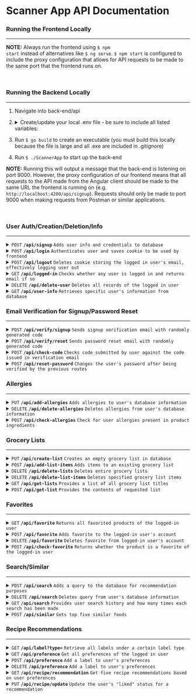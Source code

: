 # Scanner App API Documentation

### Running the Frontend Locally

---

**NOTE:** Always run the frontend using <code>$ npm start</code> instead of alternatives like <code>$ ng serve</code>. <code>$ npm start</code> is configured to include the proxy configuration that allows for API requests to be made to the same port that the frontend runs on.

<br/>

### Running the Backend Locally

---

1.  Navigate into back-end/api
2.  <details>
    <summary>Create/update your local .env file - be sure to include all listed variables:</summary>

    > | name         | value (do not wrap these in quotes)  |
    > | ------------ | ------------------------------------ |
    > | `SECRET_KEY` | use key generator to create your own |
    > | `PORT`       | 9000                                 |
    > | `MAIL`       | cen3031groceryapp@gmail.com          |
    > | `PW`         | hyvowpezafvisvws                     |

    </details>

3.  Run <code>$ go build</code> to create an executable (you must build this locally because the file is large and all .exe are included in .gitignore)
4.  Run <code>$ ./ScannerApp</code> to start up the back-end

**NOTE:** Running this will output a message that the back-end is listening on port 9000. However, the proxy configuration of our frontend means that all requests to the API made from the Angular client should be made to the same URL the frontend is running on (e.g. <code>http://localhost:4200/api/signup</code>). Requests should only be made to port 9000 when making requests from Postman or similar applications.

<br/>

### User Auth/Creation/Deletion/Info

---

<details>
    <summary><code>POST</code> <code><b>/api/signup</b></code> <code>Adds user info and credentials to database</code></summary>

##### Parameters

> | name        | type     | data type | description |
> | ----------- | -------- | --------- | ----------- |
> | `firstname` | required | string    | N/A         |
> | `lastname`  | required | string    | N/A         |
> | `email`     | required | string    | N/A         |
> | `password`  | required | string    | N/A         |

##### Responses

> | http code | content-type       | response                                                  |
> | --------- | ------------------ | --------------------------------------------------------- |
> | `201`     | `application/json` | `{"message":"User successfully created"}`                 |
> | `400`     | `application/json` | `{"message":"All fields are required"}`                   |
> | `409`     | `application/json` | `{"message":"Email is already registered to an account"}` |
> | `500`     | `application/json` | `{"message":"Could not generate password hash"}`          |
> | `500`     | `application/json` | `{"message":"Error decoding JSON body"}`                  |

</details>

<details>
    <summary><code>POST</code> <code><b>/api/login</b></code> <code>Authenticates user and saves cookie to be used by frontend</code></summary>

##### Parameters

> | name       | type     | data type | description |
> | ---------- | -------- | --------- | ----------- |
> | `email`    | required | string    | N/A         |
> | `password` | required | string    | N/A         |

##### Responses

> | http code | content-type       | response                                            |
> | --------- | ------------------ | --------------------------------------------------- |
> | `202`     | `application/json` | `{"message":"User successfully logged in"}`         |
> | `400`     | `application/json` | `{"message":"Email not registered to any account"}` |
> | `401`     | `application/json` | `{"message":"Incorrect password"}`                  |
> | `500`     | `application/json` | `{"message":"Error creating JWT"}`                  |
> | `500`     | `application/json` | `{"message":"Error decoding JSON body"}`            |

</details>

<details>
    <summary><code>POST</code> <code><b>/api/logout</b></code> <code>Deletes cookie storing the logged in user's email, effectively logging user out</code></summary>

##### Parameters

> `none (the user currently logged in will be logged out)`

##### Responses

> | http code | content-type       | response                                                                             |
> | --------- | ------------------ | ------------------------------------------------------------------------------------ |
> | `200`     | `application/json` | `{"email": "*email that was logged out*", "message":"User successfully logged out"}` |
> | `400`     | `application/json` | `{"message":"No user logged in"}`                                                    |
> | `400`     | `application/json` | `{"message":"Other cookie-related error"}`                                           |
> | `500`     | `application/json` | `{"message":"Error parsing JWT"}`                                                    |
> | `500`     | `application/json` | `{"message":"Other JWT-related error"}`                                              |

</details>

<details>
    <summary><code>GET</code> <code><b>/api/logged-in</b></code> <code>Checks whether any user is logged in and returns email if so</code></summary>

##### Parameters

> `none`

##### Responses

> | http code | content-type       | response                                                                         |
> | --------- | ------------------ | -------------------------------------------------------------------------------- |
> | `200`     | `application/json` | `{"email":"*current email logged in*", "message":"User is currently logged in"}` |
> | `401`     | `application/json` | `{"message":"No user logged in"}`                                                |
> | `500`     | `application/json` | `{"message":"Error parsing JWT"}`                                                |
> | `500`     | `application/json` | `{"message":"Error decoding JSON body"}`                                         |

</details>

<details>
    <summary><code>DELETE</code> <code><b>/api/delete-user</b></code> <code>Deletes all records of the logged in user</code></summary>

##### Parameters

> `none (the user currently logged in will be logged out)`

##### Responses

> | http code | content-type       | response                                                                               |
> | --------- | ------------------ | -------------------------------------------------------------------------------------- |
> | `200`     | `application/json` | `{"email": "*email of user that was deleted*", "message":"User successfully deleted"}` |
> | `400`     | `application/json` | `{"message":"No user logged in"}`                                                      |
> | `400`     | `application/json` | `{"message":"Other cookie-related error"}`                                             |
> | `500`     | `application/json` | `{"message":"Error parsing JWT"}`                                                      |
> | `500`     | `application/json` | `{"message":"Other JWT-related error"}`                                                |

</details>

<details>
    <summary><code>GET</code> <code><b>/api/user-info</b></code> <code>Retrieves specific user's information from database</code></summary>

##### Parameters

> `none`

##### Responses

> | http code | content-type       | response                                                                                                                                                                                     |
> | --------- | ------------------ | -------------------------------------------------------------------------------------------------------------------------------------------------------------------------------------------- |
> | `200`     | `application/json` | `{"firstname":"*user's first name*"`<br>`"lastname":"*user's last name*"`<br> `"email":"*user's email*"`<br> `"password":"*user's password*"`<br> `"allergies":"*comma delimited or NONE*"}` |
> | `400`     | `application/json` | `{"message":"No user logged in"}`                                                                                                                                                            |
> | `400`     | `application/json` | `{"message":"Other cookie-related error"}`                                                                                                                                                   |
> | `404`     | `application/json` | `{"message":"User Not Found"}`                                                                                                                                                               |
> | `500`     | `application/json` | `{"message":"Error parsing JWT"}`                                                                                                                                                            |
> | `500`     | `application/json` | `{"message":"Other JWT-related error"}`                                                                                                                                                      |

</details>

### Email Verification for Signup/Password Reset

---

<details>
    <summary><code>POST</code> <code><b>/api/verify/signup</b></code> <code>Sends signup verification email with randomly generated code</code></summary>

##### Parameters

> | name    | type     | data type | description                                  |
> | ------- | -------- | --------- | -------------------------------------------- |
> | `email` | required | string    | email the user is attempting to sign up with |

##### Responses

> | http code | content-type       | response                                             |
> | --------- | ------------------ | ---------------------------------------------------- |
> | `200`     | `application/json` | `{"message":"Verification email sent successfully"}` |
> | `500`     | `application/json` | `{"message":"Error decoding JSON body"}`             |
> | `500`     | `application/json` | `{"message":"*email sending-related error*"}`        |

</details>

<details>
    <summary><code>POST</code> <code><b>/api/verify/reset</b></code> <code>Sends password reset email with randomly generated code</code></summary>

##### Parameters

> | name    | type     | data type | description                                                 |
> | ------- | -------- | --------- | ----------------------------------------------------------- |
> | `email` | required | string    | email to the account the user is attempting to reset pw for |

##### Responses

> | http code | content-type       | response                                             |
> | --------- | ------------------ | ---------------------------------------------------- |
> | `200`     | `application/json` | `{"message":"Verification email sent successfully"}` |
> | `500`     | `application/json` | `{"message":"Error decoding JSON body"}`             |
> | `500`     | `application/json` | `{"message":"*email sending-related error*"}`        |

</details>

<details>
    <summary><code>POST</code> <code><b>/api/check-code</b></code> <code>Checks code submitted by user against the code issued in verification email</code></summary>

##### Parameters

> | name    | type     | data type | description                                            |
> | ------- | -------- | --------- | ------------------------------------------------------ |
> | `code`  | required | string    | code submitted by user                                 |
> | `email` | required | string    | email to the account signing up or having its pw reset |

##### Responses

> | http code | content-type       | response                                                            |
> | --------- | ------------------ | ------------------------------------------------------------------- |
> | `200`     | `application/json` | `{"isVerified": "true","message": "Email successfully verified"}`   |
> | `400`     | `application/json` | `{"message":"Email has not been issued a verification code"}`       |
> | `401`     | `application/json` | `{"isVerified": "false","message": "*wrong code or expired code*"}` |
> | `500`     | `application/json` | `{"message":"Error decoding JSON body"}`                            |
> | `500`     | `application/json` | `{"message":"*email sending-related error*"}`                       |

</details>

<details>
    <summary><code>POST</code> <code><b>/api/reset-password</b></code> <code>Changes the user's password after being verified by the previous routes</code></summary>

##### Parameters

> | name       | type     | data type | description                    |
> | ---------- | -------- | --------- | ------------------------------ |
> | `email`    | required | string    | email of the existing account  |
> | `password` | required | string    | new password submitted by user |

##### Responses

> | http code | content-type       | response                                         |
> | --------- | ------------------ | ------------------------------------------------ |
> | `200`     | `application/json` | `{"message":"Password reset successfully"}`      |
> | `400`     | `application/json` | `{"message":"Email not found"}`                  |
> | `400`     | `application/json` | `{"message":"All fields are required"}`          |
> | `500`     | `application/json` | `{"message":"Error decoding JSON body"}`         |
> | `500`     | `application/json` | `{"message":"Could not generate password hash"}` |

</details>

### Allergies

---

<details>
    <summary><code>PUT</code> <code><b>/api/add-allergies</b></code> <code>Adds allergies to user's database information</code></summary>

##### Parameters

> | name        | type     | data type | description                                    |
> | ----------- | -------- | --------- | ---------------------------------------------- |
> | `allergies` | required | string    | allergies that are to be added to the database |

##### Responses

> | http code | content-type       | response                                                                              |
> | --------- | ------------------ | ------------------------------------------------------------------------------------- |
> | `200`     | `application/json` | `{"addedAllergies":"*new allergies*", "existingAllergies":"*preexisting allergies*"}` |
> | `400`     | `application/json` | `{"message":"No user logged in"}`                                                     |
> | `400`     | `application/json` | `{"message":"Other cookie-related error"}`                                            |
> | `500`     | `application/json` | `{"message":"Error parsing JWT"}`                                                     |
> | `500`     | `application/json` | `{"message":"Other JWT-related error"}`                                               |

</details>

<details>
    <summary><code>DELETE</code> <code><b>/api/delete-allergies</b></code> <code>Deletes allergies from user's database information</code></summary>

##### Parameters

> | name        | type     | data type | description                                        |
> | ----------- | -------- | --------- | -------------------------------------------------- |
> | `allergies` | required | string    | allergies that are to be deleted from the database |

##### Responses

> | http code | content-type       | response                                                                                                 |
> | --------- | ------------------ | -------------------------------------------------------------------------------------------------------- |
> | `200`     | `application/json` | `{"deletedAllergies":"*allergies that existed*", "notDeletedAllergies":"*allergies that didn't exist*"}` |
> | `400`     | `application/json` | `{"message":"No user logged in"}`                                                                        |
> | `400`     | `application/json` | `{"message":"Other cookie-related error"}`                                                               |
> | `500`     | `application/json` | `{"message":"Error parsing JWT"}`                                                                        |
> | `500`     | `application/json` | `{"message":"Other JWT-related error"}`                                                                  |

</details>

<details>
    <summary><code>POST</code> <code><b>/api/check-allergies</b></code> <code>Check for user allergies present in product ingredients</code></summary>

##### Parameters

> | name          | type     | data type | description                                                                |
> | ------------- | -------- | --------- | -------------------------------------------------------------------------- |
> | `ingredients` | required | string    | product ingredients, comma-delimited without spaces (e.g. "milk,eggs,soy") |

##### Responses

> | http code | content-type       | response                                                                    |
> | --------- | ------------------ | --------------------------------------------------------------------------- |
> | `200`     | `application/json` | `{"allergies":"*allergies found in ingredients","allergiesPresent":"true"}` |
> | `200`     | `application/json` | `{"allergiesPresent":"false"}`                                              |
> | `400`     | `application/json` | `{"message":"No user logged in"}`                                           |
> | `400`     | `application/json` | `{"message":"Other cookie-related error"}`                                  |
> | `500`     | `application/json` | `{"message":"Error parsing JWT"}`                                           |
> | `500`     | `application/json` | `{"message":"Other JWT-related error"}`                                     |
> | `500`     | `application/json` | `{"message":"Error searching for user allergies"}`                          |
> | `500`     | `application/json` | `{"message":"Error decoding JSON body"}`                                    |

</details>

### Grocery Lists

---

<details>
    <summary><code>PUT</code> <code><b>/api/create-list</b></code> <code>Creates an empty grocery list in database</code></summary>

##### Parameters

> | name    | type     | data type | description            |
> | ------- | -------- | --------- | ---------------------- |
> | `title` | required | string    | new grocery list title |

##### Responses

> | http code | content-type       | response                                   |
> | --------- | ------------------ | ------------------------------------------ |
> | `200`     | `application/json` | `{"list successfully created"}`            |
> | `400`     | `application/json` | `{"message":"No user logged in"}`          |
> | `400`     | `application/json` | `{"message":"Other cookie-related error"}` |
> | `500`     | `application/json` | `{"message":"Error parsing JWT"}`          |
> | `500`     | `application/json` | `{"message":"Other JWT-related error"} `   |

</details>

<details>
    <summary><code>POST</code> <code><b>/api/add-list-items</b></code> <code>Adds items to an existing grocery list</code></summary>

##### Parameters

> | name    | type     | data type | description                           |
> | ------- | -------- | --------- | ------------------------------------- |
> | `title` | required | string    | grocery list title                    |
> | `items` | required | string    | new items to be added to grocery list |

##### Responses

> | http code | content-type       | response                                                                      |
> | --------- | ------------------ | ----------------------------------------------------------------------------- |
> | `200`     | `application/json` | `{"addedItems":"*new allergies*", "existingAllergies":"*preexisting items*"}` |
> | `400`     | `application/json` | `{"message":"No user logged in"}`                                             |
> | `400`     | `application/json` | `{"message":"Other cookie-related error"}`                                    |
> | `500`     | `application/json` | `{"message":"Error parsing JWT"}`                                             |
> | `500`     | `application/json` | `{"message":"Other JWT-related error"} `                                      |

</details>

<details>
    <summary><code>DELETE</code> <code><b>/api/delete-lists</b></code> <code>Deletes entire grocery lists</code></summary>

##### Parameters

> | name     | type     | data type | description                       |
> | -------- | -------- | --------- | --------------------------------- |
> | `titles` | required | string    | grocery list titles to be deleted |

##### Responses

> | http code | content-type       | response                                                                                 |
> | --------- | ------------------ | ---------------------------------------------------------------------------------------- |
> | `200`     | `application/json` | `{"deletedLists":"*lists that existed*", "notDeletedLists":"*lists that didn't exist*"}` |
> | `400`     | `application/json` | `{"message":"No user logged in"}`                                                        |
> | `400`     | `application/json` | `{"message":"Other cookie-related error"}`                                               |
> | `500`     | `application/json` | `{"message":"Error parsing JWT"}`                                                        |
> | `500`     | `application/json` | `{"message":"Other JWT-related error"} `                                                 |

</details>

<details>
    <summary><code>DELETE</code> <code><b>/api/delete-list-items</b></code> <code>Deletes specified grocery list items</code></summary>

##### Parameters

> | name    | type     | data type | description                                         |
> | ------- | -------- | --------- | --------------------------------------------------- |
> | `title` | required | string    | grocery list title from which items will be deleted |
> | `items` | required | string    | items to be deleted from grocery list               |

##### Responses

> | http code | content-type       | response                                                                                 |
> | --------- | ------------------ | ---------------------------------------------------------------------------------------- |
> | `200`     | `application/json` | `{"deletedItems":"*lists that existed*", "notDeletedItems":"*lists that didn't exist*"}` |
> | `400`     | `application/json` | `{"message":"No user logged in"}`                                                        |
> | `400`     | `application/json` | `{"message":"Other cookie-related error"}`                                               |
> | `500`     | `application/json` | `{"message":"Error parsing JWT"}`                                                        |
> | `500`     | `application/json` | `{"message":"Other JWT-related error"} `                                                 |

</details>

<details>
    <summary><code>GET</code> <code><b>/api/get-lists</b></code> <code>Provides a list of all grocery list titles</code></summary>

##### Parameters

> `none`

##### Responses

> | http code | content-type       | response                                   |
> | --------- | ------------------ | ------------------------------------------ |
> | `200`     | `application/json` | `{"titles":*all titles or NONE*"}`         |
> | `400`     | `application/json` | `{"message":"No user logged in"}`          |
> | `400`     | `application/json` | `{"message":"Other cookie-related error"}` |
> | `500`     | `application/json` | `{"message":"Error parsing JWT"}`          |
> | `500`     | `application/json` | `{"message":"Other JWT-related error"}`    |

</details>

<details>
    <summary><code>POST</code> <code><b>/api/get-list</b></code> <code>Provides the contents of requested list</code></summary>

##### Parameters

> | name    | type     | data type | description                                 |
> | ------- | -------- | --------- | ------------------------------------------- |
> | `title` | required | string    | grocery list title for requested list items |

##### Responses

> | http code | content-type       | response                                                         |
> | --------- | ------------------ | ---------------------------------------------------------------- |
> | `200`     | `application/json` | `{"title":"*title*", "items":"*comma delimited items or NONE*"}` |
> | `400`     | `application/json` | `{"message":"No user logged in"}`                                |
> | `400`     | `application/json` | `{"message":"Other cookie-related error"}`                       |
> | `500`     | `application/json` | `{"message":"Error parsing JWT"}`                                |
> | `500`     | `application/json` | `{"message":"Other JWT-related error"} `                         |

</details>

### Favorites

---

<details>
    <summary><code>GET</code> <code><b>/api/favorite</b></code> <code>Returns all favorited products of the logged-in user</code></summary>

##### Parameters

> `none`

##### Responses

> | http code | content-type       | response                                                                 |
> | --------- | ------------------ | ------------------------------------------------------------------------ |
> | `200`     | `application/json` | `{"favorite":"*product name*","code": "*code*","image": "*image link*"}` |
> | `204`     | `application/json` | `{"message":"No favorites found"}`                                       |
> | `400`     | `application/json` | `{"message":"No user logged in"}`                                        |
> | `400`     | `application/json` | `{"message":"Other cookie-related error"}`                               |
> | `500`     | `application/json` | `{"message":"Error parsing JWT"}`                                        |
> | `500`     | `application/json` | `{"message":"Other JWT-related error"} `                                 |

</details>

<details>
    <summary><code>POST</code> <code><b>/api/favorite</b></code> <code>Adds favorite to the logged-in user's account</code></summary>

##### Parameters

> | name       | type     | data type | description                                          |
> | ---------- | -------- | --------- | ---------------------------------------------------- |
> | `favorite` | required | string    | name of the favorite product                         |
> | `code`     | required | string    | barcode of product from OpenFood API                 |
> | `image`    | required | string    | link to image thumbnail of product from OpenFood API |

##### Responses

> | http code | content-type       | response                                       |
> | --------- | ------------------ | ---------------------------------------------- |
> | `201`     | `application/json` | `{"message":"Product successfully favorited"}` |
> | `400`     | `application/json` | `{"message":"Product is already favorited"}`   |
> | `400`     | `application/json` | `{"message":"No user logged in"}`              |
> | `400`     | `application/json` | `{"message":"Other cookie-related error"}`     |
> | `500`     | `application/json` | `{"message":"Error decoding JSON body"}`       |
> | `500`     | `application/json` | `{"message":"Error parsing JWT"}`              |
> | `500`     | `application/json` | `{"message":"Other JWT-related error"} `       |

</details>

<details>
    <summary><code>DELETE</code> <code><b>/api/favorite</b></code> <code>Deletes favorite from logged-in user's account</code></summary>

##### Parameters

> | name   | type     | data type | description                          |
> | ------ | -------- | --------- | ------------------------------------ |
> | `code` | required | string    | barcode of product from OpenFood API |

##### Responses

> | http code | content-type       | response                                            |
> | --------- | ------------------ | --------------------------------------------------- |
> | `200`     | `application/json` | `{"message":"Favorite successfully deleted"}`       |
> | `400`     | `application/json` | `{"message":"Product not found in user favorites"}` |
> | `400`     | `application/json` | `{"message":"No user logged in"}`                   |
> | `400`     | `application/json` | `{"message":"Other cookie-related error"}`          |
> | `500`     | `application/json` | `{"message":"Error decoding JSON body"}`            |
> | `500`     | `application/json` | `{"message":"Error parsing JWT"}`                   |
> | `500`     | `application/json` | `{"message":"Other JWT-related error"} `            |

</details>

<details>
    <summary><code>POST</code> <code><b>/api/check-favorite</b></code> <code>Returns whether the product is a favorite of the logged-in user</code></summary>

##### Parameters

> | name   | type     | data type | description                          |
> | ------ | -------- | --------- | ------------------------------------ |
> | `code` | required | string    | barcode of product from OpenFood API |

##### Responses

> | http code | content-type       | response                                            |
> | --------- | ------------------ | --------------------------------------------------- |
> | `200`     | `application/json` | `{"code":"*code*","isFavorite": "*true or false*"}` |
> | `400`     | `application/json` | `{"message":"No user logged in"}`                   |
> | `400`     | `application/json` | `{"message":"Other cookie-related error"}`          |
> | `500`     | `application/json` | `{"message":"Error decoding JSON body"}`            |
> | `500`     | `application/json` | `{"message":"Error parsing JWT"}`                   |
> | `500`     | `application/json` | `{"message":"Other JWT-related error"} `            |

</details>

### Search/Similar

---

<details>
    <summary><code>POST</code> <code><b>/api/search</b></code> <code>Adds a query to the database for recommendation purposes</code></summary>

##### Parameters

> | name    | type     | data type | description       |
> | ------- | -------- | --------- | ----------------- |
> | `query` | required | string    | the search string |

##### Responses

> | http code | content-type       | response                                   |
> | --------- | ------------------ | ------------------------------------------ |
> | `200`     | `application/json` | `{"message":"Query count updated"}`        |
> | `400`     | `application/json` | `{"message":"No user logged in"}`          |
> | `400`     | `application/json` | `{"message":"Other cookie-related error"}` |
> | `500`     | `application/json` | `{"message":"Error parsing JWT"}`          |
> | `500`     | `application/json` | `{"message":"Other JWT-related error"} `   |

</details>

<details>
    <summary><code>DELETE</code> <code><b>/api/search</b></code> <code>Deletes query from user's database information</code></summary>

##### Parameters

> | name    | type     | data type | description                       |
> | ------- | -------- | --------- | --------------------------------- |
> | `query` | required | string    | query to delete from the database |

##### Responses

> | http code | content-type       | response                                    |
> | --------- | ------------------ | ------------------------------------------- |
> | `200`     | `application/json` | `{"message": "Query successfully deleted"}` |
> | `400`     | `application/json` | `{"message":"No user logged in"}`           |
> | `400`     | `application/json` | `{"message":"Other cookie-related error"}`  |
> | `500`     | `application/json` | `{"message":"Error parsing JWT"}`           |
> | `500`     | `application/json` | `{"message":"Other JWT-related error"}`     |

</details>

<details>
    <summary><code>GET</code> <code><b>/api/search</b></code> <code>Provides user search history and how many times each search has been made</code></summary>

##### Parameters

> `none`

##### Responses

> | http code | content-type       | response                                   |
> | --------- | ------------------ | ------------------------------------------ |
> | `200`     | `application/json` | `[{"*query*":*count*}]`                    |
> | `400`     | `application/json` | `{"message":"No user logged in"}`          |
> | `400`     | `application/json` | `{"message":"Other cookie-related error"}` |
> | `500`     | `application/json` | `{"message":"Error parsing JWT"}`          |
> | `500`     | `application/json` | `{"message":"Other JWT-related error"}`    |

</details>

<details>
    <summary><code>POST</code> <code><b>/api/similar</b></code> <code>Gets top five similar foods</code></summary>

##### Parameters

> | name    | type     | data type | description     |
> | ------- | -------- | --------- | --------------- |
> | `query` | required | string    | the search food |

##### Responses

> | http code | content-type       | response                                   |
> | --------- | ------------------ | ------------------------------------------ |
> | `200`     | `application/json` | `{"*similarfood*":"*FDCID*"}`              |
> | `400`     | `application/json` | `{"message":"No user logged in"}`          |
> | `400`     | `application/json` | `{"message":"Other cookie-related error"}` |
> | `500`     | `application/json` | `{"message":"Error parsing JWT"}`          |
> | `500`     | `application/json` | `{"message":"Other JWT-related error"} `   |

</details>

### Recipe Recommendations

---

<details>
    <summary><code>GET</code> <code><b>/api/label?type=</b></code> <code>Retrieve all labels under a certain label type</code></summary>

##### Parameters

> | name   | type     | data type | description                                                    |
> | ------ | -------- | --------- | -------------------------------------------------------------- |
> | `type` | required | string    | one of these options: "health", "mealType", "dishType", "diet" |

##### Responses

> | http code | content-type       | response                                        |
> | --------- | ------------------ | ----------------------------------------------- |
> | `200`     | `application/json` | `{"labels":"*all matching labels*}`             |
> | `400`     | `application/json` | `{"message":"Missing query parameter: type"}`   |
> | `400`     | `application/json` | `{"message":"Label type is invalid"}`           |
> | `500`     | `application/json` | `{"message":"Error retrieving labels from DB"}` |

</details>

<details>
    <summary><code>GET</code> <code><b>/api/preference</b></code> <code>Get all preferences of the logged in user</code></summary>

##### Parameters

> `none`

##### Responses

> | http code | content-type       | response                                   |
> | --------- | ------------------ | ------------------------------------------ |
> | `200`     | `application/json` | `{"message":"[*array of preferences]"}`    |
> | `200`     | `application/json` | `{"message":"No preferences found"}`       |
> | `400`     | `application/json` | `{"message":"No user logged in"}`          |
> | `400`     | `application/json` | `{"message":"Other cookie-related error"}` |
> | `500`     | `application/json` | `{"message":"Other JWT related error"}`    |

</details>

<details>
    <summary><code>POST</code> <code><b>/api/preference</b></code> <code>Add a label to user's preferences</code></summary>

##### Parameters

> | name        | type     | data type | description                                                    |
> | ----------- | -------- | --------- | -------------------------------------------------------------- |
> | `labelType` | required | string    | one of these options: "health", "mealType", "dishType", "diet" |
> | `name`      | required | string    | name of the label (e.g. lunch, dinner)                         |

##### Responses

> | http code | content-type       | response                                       |
> | --------- | ------------------ | ---------------------------------------------- |
> | `201`     | `application/json` | `{"message":"Preference succcessfully added"}` |
> | `400`     | `application/json` | `{"message":"Label type is invalid"}`          |
> | `400`     | `application/json` | `{"message":"Preference already exists"}`      |
> | `400`     | `application/json` | `{"message":"No user logged in"}`              |
> | `400`     | `application/json` | `{"message":"Other cookie-related error"}`     |
> | `500`     | `application/json` | `{"message":"Error decoding JSON body"}`       |

</details>

<details>
    <summary><code>DELETE</code> <code><b>/api/preference</b></code> <code>Add a label to user's preferences</code></summary>

##### Parameters

> | name        | type     | data type | description                                                    |
> | ----------- | -------- | --------- | -------------------------------------------------------------- |
> | `labelType` | required | string    | one of these options: "health", "mealType", "dishType", "diet" |
> | `name`      | required | string    | name of the label (e.g. lunch, dinner)                         |

##### Responses

> | http code | content-type       | response                                         |
> | --------- | ------------------ | ------------------------------------------------ |
> | `200`     | `application/json` | `{"message":"Preference succcessfully deleted"}` |
> | `400`     | `application/json` | `{"message":"Preference not found"}`             |
> | `400`     | `application/json` | `{"message":"No user logged in"}`                |
> | `400`     | `application/json` | `{"message":"Other cookie-related error"}`       |
> | `500`     | `application/json` | `{"message":"Error decoding JSON body"}`         |

</details>

<details>
    <summary><code>GET</code> <code><b>/api/recipe/recommendation</b></code> <code>Get five recipe recommendations based on user preferences</code></summary>

##### Parameters

> `none`

##### Responses

> | http code | content-type       | response                                                           |
> | --------- | ------------------ | ------------------------------------------------------------------ |
> | `200`     | `application/json` | `{"message":"[*array of recipes]"}`                                |
> | `204`     | `application/json` | `{"message":"User has not indicated any preferences for recipes"}` |
> | `400`     | `application/json` | `{"message":"No user logged in"}`                                  |
> | `400`     | `application/json` | `{"message":"Other cookie-related error"}`                         |
> | `500`     | `application/json` | `{"message":"Other JWT related error"}`                            |
> | `500`     | `application/json` | `{"message":"Error creating request to API"}`                      |
> | `500`     | `application/json` | `{"message":"Error sending request to API"}`                       |
> | `500`     | `application/json` | `{"message":"Error reading response from API"}`                    |
> | `500`     | `application/json` | `{"message":"Error translating API response into JSON"}`           |

</details>

<details>
    <summary><code>PUT</code> <code><b>/api/recipe/update</b></code> <code>Update the user's "liked" status for a recommendation</code></summary>

##### Parameters

> | name    | type     | data type | description                                         |
> | ------- | -------- | --------- | --------------------------------------------------- |
> | `id`    | required | string    | "RecipeID" returned by /recipe/recommendation route |
> | `liked` | required | string    | "true" or "false"                                   |

##### Responses

> | http code | content-type       | response                                                 |
> | --------- | ------------------ | -------------------------------------------------------- |
> | `200`     | `application/json` | `{"message:"Recommendation status updated"}`             |
> | `400`     | `application/json` | `{"message":"Like status already set to *true/false*"}`  |
> | `400`     | `application/json` | `{"message":"Recipe not found in user recommendations"}` |
> | `400`     | `application/json` | `{"message":"Invalid like status"}`                      |
> | `400`     | `application/json` | `{"message":"No user logged in"}`                        |
> | `400`     | `application/json` | `{"message":"Other cookie-related error"}`               |
> | `500`     | `application/json` | `{"message":"Other JWT related error"}`                  |
> | `500`     | `application/json` | `{"message":"Error decoding JSON body"}`                 |

</details>
